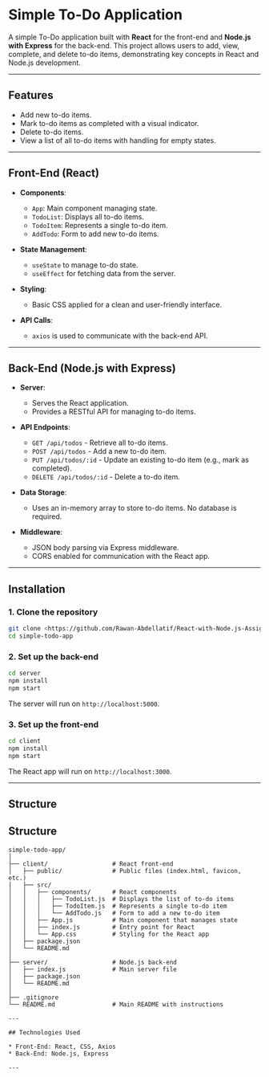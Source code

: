 # Simple To-Do Application

A simple To-Do application built with **React** for the front-end and **Node.js with Express** for the back-end. This project allows users to add, view, complete, and delete to-do items, demonstrating key concepts in React and Node.js development.

---

## Features

* Add new to-do items.
* Mark to-do items as completed with a visual indicator.
* Delete to-do items.
* View a list of all to-do items with handling for empty states.

---

## Front-End (React)

* **Components**:

  * `App`: Main component managing state.
  * `TodoList`: Displays all to-do items.
  * `TodoItem`: Represents a single to-do item.
  * `AddTodo`: Form to add new to-do items.

* **State Management**:

  * `useState` to manage to-do state.
  * `useEffect` for fetching data from the server.

* **Styling**:

  * Basic CSS applied for a clean and user-friendly interface.

* **API Calls**:

  * `axios` is used to communicate with the back-end API.

---

## Back-End (Node.js with Express)

* **Server**:

  * Serves the React application.
  * Provides a RESTful API for managing to-do items.

* **API Endpoints**:

  * `GET /api/todos` - Retrieve all to-do items.
  * `POST /api/todos` - Add a new to-do item.
  * `PUT /api/todos/:id` - Update an existing to-do item (e.g., mark as completed).
  * `DELETE /api/todos/:id` - Delete a to-do item.

* **Data Storage**:

  * Uses an in-memory array to store to-do items. No database is required.

* **Middleware**:

  * JSON body parsing via Express middleware.
  * CORS enabled for communication with the React app.

---

## Installation

### 1. Clone the repository

```bash
git clone <https://github.com/Rawan-Abdellatif/React-with-Node.js-Assignment.git>
cd simple-todo-app
```

### 2. Set up the back-end

```bash
cd server
npm install
npm start
```

The server will run on `http://localhost:5000`.

### 3. Set up the front-end

```bash
cd client
npm install
npm start
```

The React app will run on `http://localhost:3000`.

---
## Structure 

## Structure

```text
simple-todo-app/
│
├── client/                  # React front-end
│   ├── public/              # Public files (index.html, favicon, etc.)
│   ├── src/
│   │   ├── components/      # React components
│   │   │   ├── TodoList.js  # Displays the list of to-do items
│   │   │   ├── TodoItem.js  # Represents a single to-do item
│   │   │   └── AddTodo.js   # Form to add a new to-do item
│   │   ├── App.js           # Main component that manages state
│   │   ├── index.js         # Entry point for React
│   │   └── App.css          # Styling for the React app
│   ├── package.json
│   └── README.md
│
├── server/                  # Node.js back-end
│   ├── index.js             # Main server file
│   ├── package.json
│   └── README.md
│
├── .gitignore
└── README.md                # Main README with instructions

---

## Technologies Used

* Front-End: React, CSS, Axios
* Back-End: Node.js, Express

---





